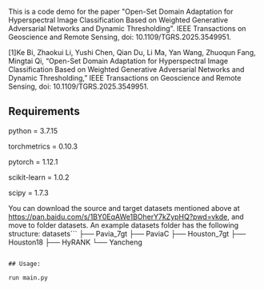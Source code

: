 This is a code demo for the paper "Open-Set Domain Adaptation for Hyperspectral Image Classification Based on Weighted Generative Adversarial Networks and Dynamic Thresholding". IEEE Transactions on Geoscience and Remote Sensing, doi: 10.1109/TGRS.2025.3549951.

[1]Ke Bi, Zhaokui Li, Yushi Chen, Qian Du, Li Ma, Yan Wang, Zhuoqun Fang, Mingtai Qi, “Open-Set Domain Adaptation for Hyperspectral Image Classification Based on Weighted Generative Adversarial Networks and Dynamic Thresholding,” IEEE Transactions on Geoscience and Remote Sensing, doi: 10.1109/TGRS.2025.3549951.

## Requirements

python = 3.7.15

torchmetrics = 0.10.3

pytorch = 1.12.1

scikit-learn = 1.0.2

scipy = 1.7.3

You can download the source and target datasets mentioned above at  https://pan.baidu.com/s/1BY0EqAWe1BOherY7kZypHQ?pwd=vkde, and move to folder datasets. 
An example datasets folder has the following structure:
datasets```
├── Pavia_7gt
├── PaviaC
├── Houston_7gt
├── Houston18
├── HyRANK
└── Yancheng
```

## Usage:

run main.py
